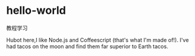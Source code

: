 # hello-world
教程学习

Hubot here,I like Node.js and Coffeescript (that's what I'm made of!).
I've had tacos on the moon and find them far superior to Earth tacos.
